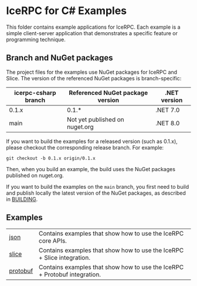 # IceRPC for C# Examples

This folder contains example applications for IceRPC. Each example is a simple client-server application that
demonstrates a specific feature or programming technique.

## Branch and NuGet packages

The project files for the examples use NuGet packages for IceRPC and Slice. The version of the referenced NuGet packages
is branch-specific:

| icerpc-csharp branch | Referenced NuGet package version | .NET version |
|----------------------|----------------------------------|--------------|
| 0.1.x                | 0.1.*                            | .NET 7.0     |
| main                 | Not yet published on nuget.org   | .NET 8.0     |

If you want to build the examples for a released version (such as 0.1.x), please checkout the corresponding release
branch. For example:

```shell
git checkout -b 0.1.x origin/0.1.x
```

Then, when you build an example, the build uses the NuGet packages published on nuget.org.

If you want to build the examples on the `main` branch, you first need to build and publish locally the latest version
of the NuGet packages, as described in [BUILDING].

## Examples

|                         |                                                                           |
|-------------------------|---------------------------------------------------------------------------|
| [json](./json/)         | Contains examples that show how to use the IceRPC core APIs.              |
| [slice](./slice/)       | Contains examples that show how to use the IceRPC + Slice integration.    |
| [protobuf](./protobuf/) | Contains examples that show how to use the IceRPC + Protobuf integration. |

[BUILDING]: ../BUILDING.md
